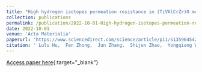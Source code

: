 ```yaml
---
title: "High hydrogen isotopes permeation resistance in (TiVAlCrZr)O multi-component metal oxide glass coating"
collection: publications
permalink: /publication/2022-10-01-High-hydrogen-isotopes-permeation-resistance-in-TiVAlCrZrO-multi-component-metal-oxide-glass-coating
date: 2022-10-01
venue: 'Acta Materialia'
paperurl: 'https://www.sciencedirect.com/science/article/pii/S1359645422005857'
citation: ' Lulu Hu,  Fen Zhong,  Jun Zhang,  Shijun Zhao,  Yongqiang Wang,  Guangxu Cai,  Tao Cheng,  Guo Wei,  Shuangfeng Jia,  Dongxun Zhang,  Ran Yin,  Zhiquan Chen,  Changzhong Jiang,  Feng Ren, &quot;High hydrogen isotopes permeation resistance in (TiVAlCrZr)O multi-component metal oxide glass coating.&quot; Acta Materialia, 2022.'
---
```

[Access paper here](https://www.sciencedirect.com/science/article/pii/S1359645422005857){:target="_blank"}
